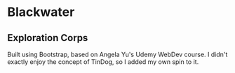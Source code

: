 # Blackwater
## Exploration Corps

Built using Bootstrap, based on Angela Yu's Udemy WebDev course.
I didn't exactly enjoy the concept of TinDog, so I added my own spin to it.
